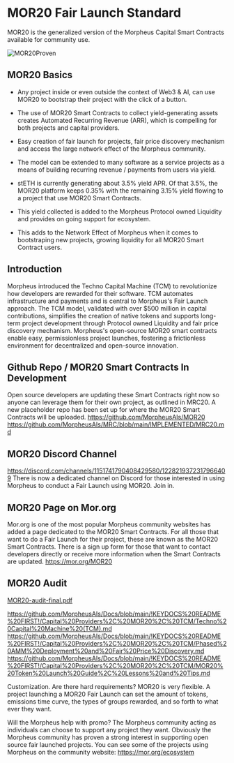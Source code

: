 # MOR20 Fair Launch Standard
MOR20 is the generalized version of the Morpheus Capital Smart Contracts available for community use.

![MOR20Proven](https://github.com/MorpheusAIs/MOR20/assets/1563345/af6e09d7-b03b-491b-8b08-72b8d380eac2)

## MOR20 Basics
- Any project inside or even outside the context of Web3 & AI, can use MOR20 to bootstrap their project with the click of a button.
  
- The use of MOR20 Smart Contracts to collect yield-generating assets creates Automated Recurring Revenue (ARR), which is compelling for both projects and capital providers.
  
- Easy creation of fair launch for projects, fair price discovery mechanism and access the large network effect of the Morpheus community.
  
- The model can be extended to many software as a service projects as a means of building recurring revenue / payments from users via yield.
  
- stETH is currently generating about 3.5% yield APR. Of that 3.5%, the MOR20 platform keeps 0.35% with the remaining 3.15% yield flowing to a project that use MOR20 Smart Contracts.
  
- This yield collected is added to the Morpheus Protocol owned Liquidity and provides on going support for ecosystem.
  
- This adds to the Network Effect of Morpheus when it comes to bootstraping new projects, growing liquidity for all MOR20 Smart Contract users.

## Introduction
Morpheus introduced the Techno Capital Machine (TCM) to revolutionize how developers are rewarded for their software. TCM automates infrastructure and payments and is central to Morpheus's Fair Launch approach. The TCM model, validated with over $500 million in capital contributions, simplifies the creation of native tokens and supports long-term project development through Protocol owned Liquidity and fair price discovery mechanism. Morpheus's open-source MOR20 smart contracts enable easy, permissionless project launches, fostering a frictionless environment for decentralized and open-source innovation.




## Github Repo / MOR20 Smart Contracts In Development
Open source developers are updating these Smart Contracts right now so anyone can leverage them for their own project, as outlined in MRC20.  A new placeholder repo has been set up for where the MOR20 Smart Contracts will be uploaded.
https://github.com/MorpheusAIs/MOR20
https://github.com/MorpheusAIs/MRC/blob/main/IMPLEMENTED/MRC20.md

## MOR20 Discord Channel
https://discord.com/channels/1151741790408429580/1228219372317966409
There is now a dedicated channel on Discord for those interested in using Morpheus to conduct a Fair Launch using MOR20. Join in.

## MOR20 Page on Mor.org 
Mor.org is one of the most popular Morpheus community websites has added a page dedicated to the MOR20 Smart Contracts.
For all those that want to do a Fair Launch for their project, these are known as the MOR20 Smart Contracts.
There is a sign up form for those that want to contact developers directly or receive more information when the Smart Contracts are updated.
https://mor.org/MOR20

## MOR20 Audit
[MOR20-audit-final.pdf](https://github.com/user-attachments/files/15831583/MOR20-audit-final.pdf)


https://github.com/MorpheusAIs/Docs/blob/main/!KEYDOCS%20README%20FIRST!/Capital%20Providers%2C%20MOR20%2C%20TCM/Techno%20Capital%20Machine%20(TCM).md
https://github.com/MorpheusAIs/Docs/blob/main/!KEYDOCS%20README%20FIRST!/Capital%20Providers%2C%20MOR20%2C%20TCM/Phased%20AMM%20Deployment%20and%20Fair%20Price%20Discovery.md 
https://github.com/MorpheusAIs/Docs/blob/main/!KEYDOCS%20README%20FIRST!/Capital%20Providers%2C%20MOR20%2C%20TCM/MOR20%20Token%20Launch%20Guide%2C%20Lessons%20and%20Tips.md 



Customization. Are there hard requirements?
MOR20 is very flexible. A project launching a MOR20 Fair Launch can set the amount of tokens, emissions time curve, the types of groups rewarded, and so forth to what ever they want.

Will the Morpheus help with promo?
The Morpheus community acting as individuals can choose to support any project they want. Obviously the Morpheus community has proven a strong interest in supporting open source fair launched projects. You can see some of the projects using Morpheus on the community website: https://mor.org/ecosystem

